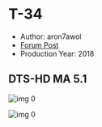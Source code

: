 # T-34

* Author: aron7awol
* [Forum Post](https://www.avsforum.com/threads/bass-eq-for-filtered-movies.2995212/post-58687970)
* Production Year: 2018

## DTS-HD MA 5.1

![img 0](https://i.imgur.com/aCe8gTf.jpg)

![img 0](https://i.imgur.com/trsWYMx.png)


